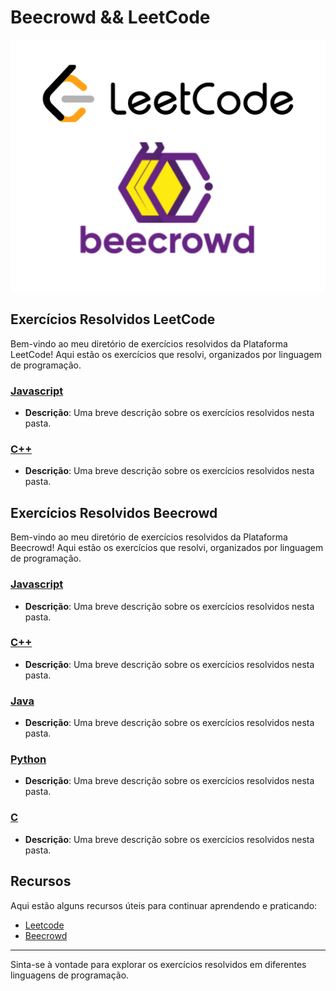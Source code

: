 # Beecrowd &amp;&amp; LeetCode

 <img src="./images/leetBee.png" alt="LeetCode && Beecrowd"/> 

## Exercícios Resolvidos LeetCode

Bem-vindo ao meu diretório de exercícios resolvidos da Plataforma LeetCode! Aqui estão os exercícios que resolvi, organizados por linguagem de programação.

### [Javascript](LeetCode/Javascript)

- **Descrição**: Uma breve descrição sobre os exercícios resolvidos nesta pasta.

### [C++](LeetCode/c++)

- **Descrição**: Uma breve descrição sobre os exercícios resolvidos nesta pasta.

## Exercícios Resolvidos Beecrowd

Bem-vindo ao meu diretório de exercícios resolvidos da Plataforma Beecrowd! Aqui estão os exercícios que resolvi, organizados por linguagem de programação.

### [Javascript](Beecrowd/javascript)

- **Descrição**: Uma breve descrição sobre os exercícios resolvidos nesta pasta.

### [C++](Beecrowd/c++)

- **Descrição**: Uma breve descrição sobre os exercícios resolvidos nesta pasta.

### [Java](Beecrowd/java)

- **Descrição**: Uma breve descrição sobre os exercícios resolvidos nesta pasta.

### [Python](Beecrowd/python)

- **Descrição**: Uma breve descrição sobre os exercícios resolvidos nesta pasta.

### [C](Beecrowd/c)

- **Descrição**: Uma breve descrição sobre os exercícios resolvidos nesta pasta.

## Recursos

Aqui estão alguns recursos úteis para continuar aprendendo e praticando:

- [Leetcode](https://leetcode.com/)
- [Beecrowd](https://www.beecrowd.com.br/judge/en/login)

---

Sinta-se à vontade para explorar os exercícios resolvidos em diferentes linguagens de programação.

